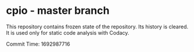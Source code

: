 # cpio - master branch

This repository contains frozen state of the repository.
Its history is cleared. It is used only for static code
analysis with Codacy.

Commit Time: 1692987716